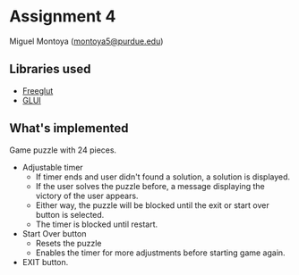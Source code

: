 # Assignment 4

Miguel Montoya (montoya5@purdue.edu)

## Libraries used

- [Freeglut](http://freeglut.sourceforge.net/)
- [GLUI](https://github.com/libglui/glui)

## What's implemented

Game puzzle with 24 pieces.

- Adjustable timer
  - If timer ends and user didn't found a solution, a solution is displayed.
  - If the user solves the puzzle before, a message displaying the victory of the user appears.
  - Either way, the puzzle will be blocked until the exit or start over button is selected.
  - The timer is blocked until restart.
- Start Over button
  - Resets the puzzle
  - Enables the timer for more adjustments before starting game again.
- EXIT button.